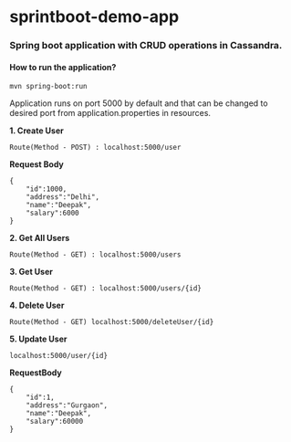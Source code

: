 
# sprintboot-demo-app
### Spring boot application with CRUD operations in Cassandra.

#### How to run the application?

    mvn spring-boot:run

Application runs on port 5000 by default and that can be changed to desired port from application.properties in resources.

 **1. Create User**
 

    Route(Method - POST) : localhost:5000/user
**Request Body**

    {
    	"id":1000,
    	"address":"Delhi",
    	"name":"Deepak",
    	"salary":6000
    }

 **2. Get All Users**
 

    Route(Method - GET) : localhost:5000/users
  

 **3. Get User**
 

    Route(Method - GET) : localhost:5000/users/{id}

 **4. Delete User**
 

    Route(Method - GET) localhost:5000/deleteUser/{id}

 **5. Update User**
 

    localhost:5000/user/{id}
**RequestBody**

    {
    	"id":1,
    	"address":"Gurgaon",
    	"name":"Deepak",
    	"salary":60000
    }
